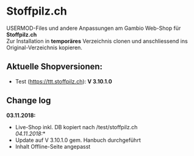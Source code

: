 # Stoffpilz.ch

USERMOD-Files und andere Anpassungen am Gambio Web-Shop für **Stoffpilz.ch**  
Zur Installation in **temporäres** Verzeichnis clonen und anschliessend ins Original-Verzeichnis kopieren.

## Aktuelle Shopversionen:
* Test (https://ttt.stoffpilz.ch):        **V 3.10.1.0**


## Change log
**03.11.2018:**  
* Live-Shop inkl. DB kopiert nach /test/stoffpilz.ch  
**04.11.2018*:**  
* Update auf V 3.10.1.0 gem. Hanbuch durchgeführt
* Inhalt Offline-Seite angepasst
